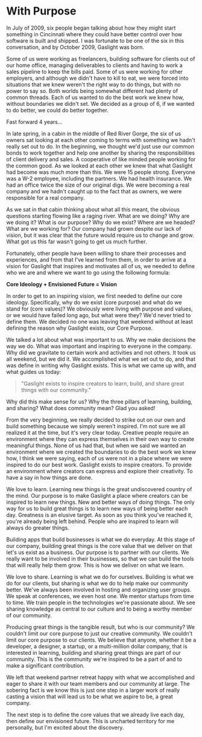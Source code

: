 # With Purpose

In July of 2009, six people began talking about how they might start something in Cincinnati where they could have better control over how software is built and shipped.  I was fortunate to be one of the six in this conversation, and by October 2009, Gaslight was born.

Some of us were working as freelancers, building software for clients out of our home office, managing deliverables to clients and having to work a sales pipeline to keep the bills paid.  Some of us were working for other employers, and although we didn't have to kill to eat, we were forced into situations that we knew weren't the right way to do things, but with no power to say so.  Both worlds being somewhat different had plenty of common threads.  Each of us wanted to do the best work we knew how, without boundaries we didn't set.  We decided as a group of 6, if we wanted to do better, we could do better together.

Fast forward 4 years...

In late spring, in a cabin in the middle of Red River Gorge, the six of us owners sat looking at each other coming to terms with something we hadn't really set out to do.  In the beginning, we thought we'd just use our common bonds to work together and help one another by sharing the responsibilities of client delivery and sales.  A cooperative of like minded people working for the common good.  As we looked at each other we knew that what Gaslight had become was much more than this.  We were 15 people strong.  Everyone was a W-2 employee, including the partners.  We had health insurance.  We had an office twice the size of our original digs.  We were becoming a real company and we hadn't caught up to the fact that as owners, we were responsible for a real company.

As we sat in that cabin thinking about what all this meant, the obvious questions starting flowing like a raging river.  What are we doing?  Why are we doing it?  What is our purpose?  Why do we exist?  Where are we headed?  What are we working for?  Our company had grown despite our lack of vision, but it was clear that the future would require us to change and grow.  What got us this far wasn't going to get us much further.

Fortunately, other people have been willing to share their processes and experiences, and from that I've learned from them, in order to arrive at a vision for Gaslight that inspires and motivates all of us, we needed to define who we are and where we want to go using the following formula:

**Core Ideology + Envisioned Future = Vision**

In order to get to an inspiring vision, we first needed to define our core ideology.  Specifically, why do we exist (core purpose) and what do we stand for (core values)?  We obviously were living with purpose and values, or we would have failed long ago, but what were they?  We'd never tried to define them.  We decided no one was leaving that weekend without at least defining the reason why Gaslight exists, our Core Purpose.

We talked a lot about what was important to us.  Why we make decisions the way we do.  What was important and inspiring to everyone in the company.  Why did we gravitate to certain work and activities and not others.  It took us all weekend, but we did it.  We accomplished what we set out to do, and that was define in writing why Gaslight exists.  This is what we came up with, and what guides us today:

> "Gaslight exists to inspire creators to learn, build, and share great things with our community."

Why did this make sense for us?  Why the three pillars of learning, building, and sharing?  What does community mean?  Glad you asked!

From the very beginning, we really decided to strike out on our own and build something because we simply weren't inspired.  I'm not sure we all realized it at the time, but it's very clear today.  Creative people require an environment where they can express themselves in their own way to create meaningful things.  None of us had that, but when we said we wanted an environment where we created the boundaries to do the best work we knew how, I think we were saying, each of us were not in a place where we were inspired to do our best work.  Gaslight exists to inspire creators. To provide an environment where creators can express and explore their creativity.  To have a say in how things are done.  

We love to learn.  Learning new things is the great undiscovered country of the mind.  Our purpose is to make Gaslight a place where creators can be inspired to learn new things.  New and better ways of doing things.  The only way for us to build great things is to learn new ways of being better each day.  Greatness is an elusive target.  As soon as you think you've reached it, you're already being left behind.  People who are inspired to learn will always do greater things.

Building apps that build businesses is what we do everyday.  At this stage of our company, building great things is the core value that we deliver on that let's us exist as a business.  Our purpose is to partner with our clients.  We really want to be involved in their businesses, so that we can build the tools that will really help them grow.  This is how we deliver on what we learn.

We love to share.  Learning is what we do for ourselves.  Building is what we do for our clients, but sharing is what we do to help make our community better.  We've always been involved in hosting and organizing user groups.  We speak at conferences, we even host one. We mentor startups from time to time.  We train people in the technologies we're passionate about.  We see sharing knowledge as central to our culture and to being a worthy member of our community.

Producing great things is the tangible result, but who is our community?  We couldn't limit our core purpose to just our creative community.  We couldn't limit our core purpose to our clients.  We believe that anyone, whether it be a developer, a designer, a startup, or a multi-million dollar company, that is interested in learning, building and sharing great things are part of our community.  This is the community we're inspired to be a part of and to make a significant contribution.

We left that weekend partner retreat happy with what we accomplished and eager to share it with our team members and our community at large.  The sobering fact is we know this is just one step in a larger work of really casting a vision that will lead us to be what we aspire to be, a great company.

The next step is to define the core values that we already live each day, then define our envisioned future.  This is uncharted territory for me personally, but I'm excited about the discovery.




























